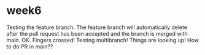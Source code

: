 # week6
Testing the feature branch. The feature branch will automatically delete after the pull request has been accepted and the branch is merged with main.
OK. Fingers crossed! Testing multibranch!
Things are looking up!
How to do PR in main??
